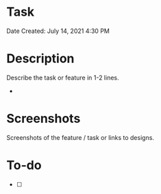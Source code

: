 # Task

Date Created: July 14, 2021 4:30 PM

# Description

Describe the task or feature in 1-2 lines. 

- 

# Screenshots

Screenshots of the feature / task or links to designs.

# To-do

- [ ]